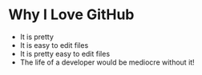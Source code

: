 # Why I Love GitHub

* It is pretty
* It is easy to edit files
* It is pretty easy to edit files
* The life of a developer would be mediocre without it!